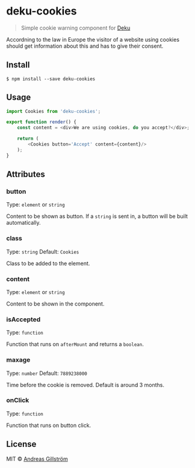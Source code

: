 # deku-cookies

> Simple cookie warning component for [Deku](https://github.com/dekujs/deku)

Accordning to the law in Europe the visitor of a website using cookies should get information about this and has to give their consent.


## Install

```
$ npm install --save deku-cookies
```


## Usage

```js
import Cookies from 'deku-cookies';

export function render() {
	const content = <div>We are using cookies, do you accept?</div>;

	return (
		<Cookies button='Accept' content={content}/>
	);
}
```

## Attributes

### button

Type: `element` or `string`

Content to be shown as button. If a `string` is sent in, a button will be built automatically.

### class

Type: `string`
Default: `Cookies`

Class to be added to the element.

### content

Type: `element` or `string`

Content to be shown in the component.

### isAccepted

Type: `function`

Function that runs on `afterMount` and returns a `boolean`.

### maxage

Type: `number`
Default: `7889238000`

Time before the cookie is removed. Default is around 3 months.

### onClick

Type: `function`

Function that runs on button click.


## License

MIT © [Andreas Gillström](http://github.com/gillstrom)
